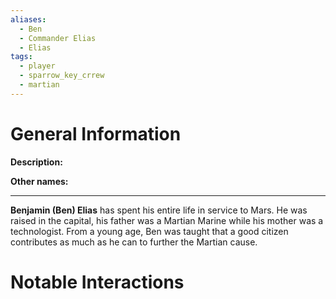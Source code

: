 ```yaml
---
aliases:
  - Ben
  - Commander Elias
  - Elias
tags:
  - player
  - sparrow_key_crrew
  - martian
---
```

# General Information
**Description:** 

**Other names:** 

---
**Benjamin (Ben) Elias** has spent his entire life in service to Mars. He was raised in the capital, his father was a Martian Marine while his mother was a technologist. From a young age, Ben was taught that a good citizen contributes as much as he can to further the Martian cause.

# Notable Interactions
